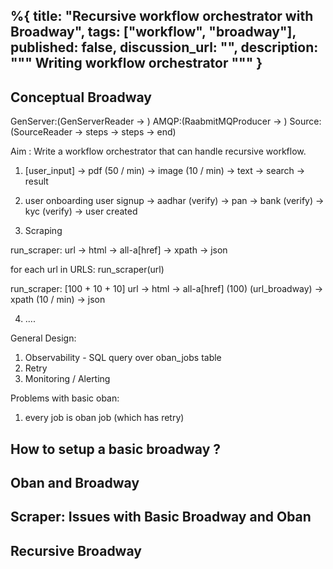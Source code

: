%{
  title: "Recursive workflow orchestrator with Broadway",
  tags: ["workflow", "broadway"],
  published: false,
  discussion_url: "",
  description: """
  Writing workflow orchestrator
  """
}
---

## Conceptual Broadway
GenServer:(GenServerReader -> )
AMQP:(RaabmitMQProducer -> )
Source:(SourceReader -> steps -> steps -> end)


Aim : Write a workflow orchestrator that can handle recursive workflow.

1. [user_input] -> pdf (50 / min) -> image (10 / min) -> text -> search -> result

2. user onboarding 
user signup -> aadhar (verify) -> pan -> bank (verify) -> kyc (verify) -> user created

3. Scraping 

run_scraper: url -> html -> all-a[href] -> xpath -> json 

for each url in URLS: 
    run_scraper(url)

run_scraper: [100 + 10 + 10] url -> html -> all-a[href] (100) (url_broadway) -> xpath (10 / min) -> json 


4. .... 



General Design: 

1. Observability - SQL query over oban_jobs table
2. Retry 
3. Monitoring / Alerting 


Problems with basic oban: 
1. every job is oban job (which has retry)


## How to setup a basic broadway ?


## Oban and Broadway



## Scraper: Issues with Basic Broadway and Oban

## Recursive Broadway 


